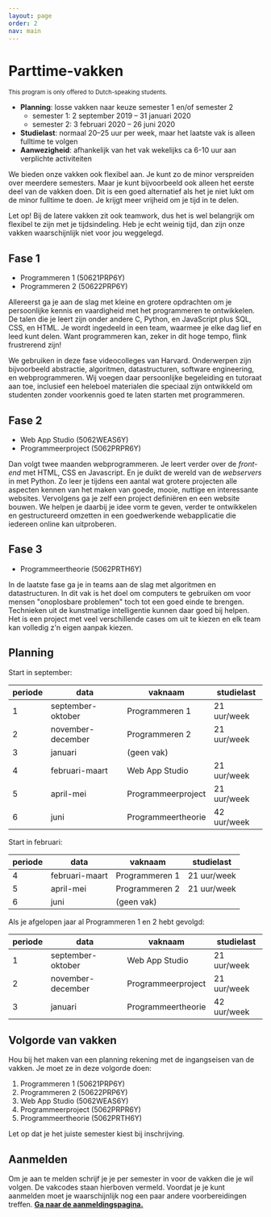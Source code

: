 ```yaml
---
layout: page
order: 2
nav: main
---
```



# Parttime-vakken

<small>This program is only offered to Dutch-speaking students.</small>

- **Planning**: losse vakken naar keuze semester 1 en/of semester 2
    - semester 1: 2 september 2019 – 31 januari 2020
    - semester 2: 3 februari 2020 – 26 juni 2020
- **Studielast**: normaal 20–25 uur per week, maar het laatste vak is alleen fulltime te volgen
- **Aanwezigheid**: afhankelijk van het vak wekelijks ca 6-10 uur aan verplichte activiteiten

We bieden onze vakken ook flexibel aan. Je kunt zo de minor verspreiden over meerdere semesters. Maar je kunt bijvoorbeeld ook alleen het eerste deel van de vakken doen. Dit is een goed alternatief als het je niet lukt om de minor fulltime te doen. Je krijgt meer vrijheid om je tijd in te delen.

Let op! Bij de latere vakken zit ook teamwork, dus het is wel belangrijk om flexibel te zijn met je tijdsindeling. Heb je echt weinig tijd, dan zijn onze vakken waarschijnlijk niet voor jou weggelegd.


## Fase 1

- Programmeren 1 (50621PRP6Y)
- Programmeren 2 (50622PRP6Y)

Allereerst ga je aan de slag met kleine en grotere opdrachten om je persoonlijke kennis en vaardigheid met het programmeren te ontwikkelen. De talen die je leert zijn onder andere C, Python, en JavaScript plus SQL, CSS, en HTML. Je wordt ingedeeld in een team, waarmee je elke dag lief en leed kunt delen. Want programmeren kan, zeker in dit hoge tempo, flink frustrerend zijn!

We gebruiken in deze fase videocolleges van Harvard. Onderwerpen zijn bijvoorbeeld abstractie, algoritmen, datastructuren, software engineering, en webprogrammeren. Wij voegen daar persoonlijke begeleiding en tutoraat aan toe, inclusief een heleboel materialen die speciaal zijn ontwikkeld om studenten zonder voorkennis goed te laten starten met programmeren.


## Fase 2

- Web App Studio (5062WEAS6Y)
- Programmeerproject (5062PRPR6Y)

Dan volgt twee maanden webprogrammeren. Je leert verder over de *front-end* met HTML, CSS en Javascript. En je duikt de wereld van de *webservers* in met Python. Zo leer je tijdens een aantal wat grotere projecten alle aspecten kennen van het maken van goede, mooie, nuttige en interessante websites. Vervolgens ga je zelf een project definiëren en een website bouwen. We helpen je daarbij je idee vorm te geven, verder te ontwikkelen en gestructureerd omzetten in een goedwerkende webapplicatie die iedereen online kan uitproberen.


## Fase 3

- Programmeertheorie (5062PRTH6Y)

In de laatste fase ga je in teams aan de slag met algoritmen en datastructuren. In dit vak is het doel om computers te gebruiken om voor mensen "onoplosbare problemen" toch tot een goed einde te brengen. Technieken uit de kunstmatige intelligentie kunnen daar goed bij helpen. Het is een project met veel verschillende cases om uit te kiezen en elk team kan volledig z'n eigen aanpak kiezen.


## Planning

Start in september:

| periode | data              | vaknaam            | studielast  |  
| ------- | ----------------- | ------------------ | ----------- |  
| 1       | september-oktober | Programmeren 1     | 21 uur/week |  
| 2       | november-december | Programmeren 2     | 21 uur/week |  
| 3       | januari           | (geen vak)         |             |  
| 4       | februari-maart    | Web App Studio     | 21 uur/week |  
| 5       | april-mei         | Programmeerproject | 21 uur/week |  
| 6       | juni              | Programmeertheorie | 42 uur/week |  

Start in februari:

| periode | data           | vaknaam        | studielast  |  
| ------- | -------------- | -------------- | ----------- |  
| 4       | februari-maart | Programmeren 1 | 21 uur/week |  
| 5       | april-mei      | Programmeren 2 | 21 uur/week |  
| 6       | juni           | (geen vak)     |             |  

Als je afgelopen jaar al Programmeren 1 en 2 hebt gevolgd:

| periode | data              | vaknaam            | studielast  |  
| ------- | ----------------- | ------------------ | ----------- |  
| 1       | september-oktober | Web App Studio     | 21 uur/week |  
| 2       | november-december | Programmeerproject | 21 uur/week |  
| 3       | januari           | Programmeertheorie | 42 uur/week |  


## Volgorde van vakken

Hou bij het maken van een planning rekening met de ingangseisen van de vakken. Je moet ze in deze volgorde doen:

1. Programmeren 1 (50621PRP6Y)
2. Programmeren 2 (50622PRP6Y)
3. Web App Studio (5062WEAS6Y)
4. Programmeerproject (5062PRPR6Y)
5. Programmeertheorie (5062PRTH6Y)

Let op dat je het juiste semester kiest bij inschrijving.

## Aanmelden

Om je aan te melden schrijf je je per semester in voor de vakken die je wil volgen. De vakcodes staan hierboven vermeld. Voordat je je kunt aanmelden moet je waarschijnlijk nog een paar andere voorbereidingen treffen. **[Ga naar de aanmeldingspagina.](/aanmelden)**
